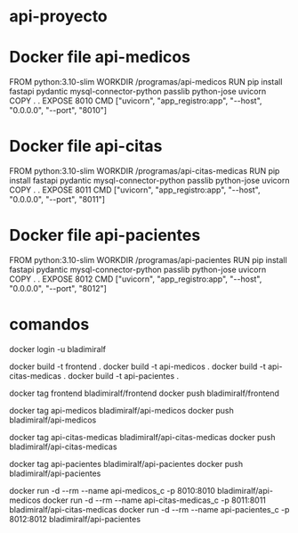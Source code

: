 # api-proyecto

# Docker file api-medicos
FROM python:3.10-slim
WORKDIR /programas/api-medicos
RUN pip install fastapi pydantic mysql-connector-python passlib python-jose uvicorn
COPY . .
EXPOSE 8010
CMD ["uvicorn", "app_registro:app", "--host", "0.0.0.0", "--port", "8010"]


# Docker file api-citas
FROM python:3.10-slim
WORKDIR /programas/api-citas-medicas
RUN pip install fastapi pydantic mysql-connector-python passlib python-jose uvicorn
COPY . .
EXPOSE 8011
CMD ["uvicorn", "app_registro:app", "--host", "0.0.0.0", "--port", "8011"]


# Docker file api-pacientes
FROM python:3.10-slim
WORKDIR /programas/api-pacientes
RUN pip install fastapi pydantic mysql-connector-python passlib python-jose uvicorn
COPY . .
EXPOSE 8012
CMD ["uvicorn", "app_registro:app", "--host", "0.0.0.0", "--port", "8012"]



# comandos 

docker login -u bladimiralf

docker build -t frontend .
docker build -t api-medicos .
docker build -t api-citas-medicas .
docker build -t api-pacientes .


docker tag  frontend bladimiralf/frontend
docker push bladimiralf/frontend

docker tag  api-medicos bladimiralf/api-medicos
docker push bladimiralf/api-medicos

docker tag  api-citas-medicas bladimiralf/api-citas-medicas
docker push bladimiralf/api-citas-medicas

docker tag  api-pacientes bladimiralf/api-pacientes
docker push bladimiralf/api-pacientes



docker run -d --rm --name api-medicos_c -p 8010:8010 bladimiralf/api-medicos
docker run -d --rm --name api-citas-medicas_c -p 8011:8011 bladimiralf/api-citas-medicas
docker run -d --rm --name api-pacientes_c -p 8012:8012 bladimiralf/api-pacientes

